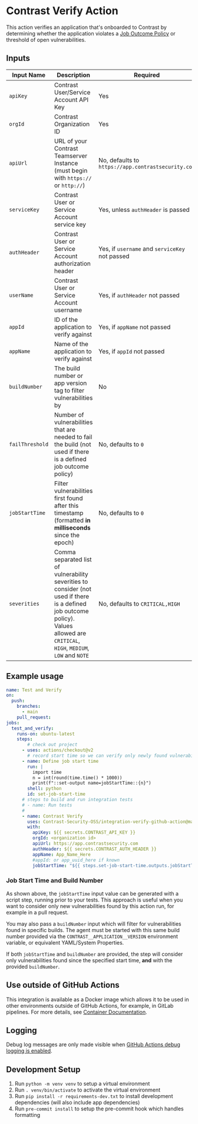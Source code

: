 # Contrast Verify Action
This action verifies an application that's onboarded to Contrast by determining whether the application violates a [Job Outcome Policy](https://docs.contrastsecurity.com/en/define-a-job-outcome-policy.html) or threshold of open vulnerabilities.

## Inputs
|Input Name|Description|Required|
|------|------|------|
|`apiKey`|Contrast User/Service Account API Key|Yes|
|`orgId`|Contrast Organization ID|Yes|
|`apiUrl`|URL of your Contrast Teamserver Instance (must begin with `https://` or `http://`)|No, defaults to `https://app.contrastsecurity.com`|
|`serviceKey`|Contrast User or Service Account service key|Yes, unless `authHeader` is passed|
|`authHeader`|Contrast User or Service Account authorization header|Yes, if `username` and `serviceKey` not passed|
|`userName`|Contrast User or Service Account username|Yes, if `authHeader` not passed|
|`appId`|ID of the application to verify against|Yes, if `appName` not passed|
|`appName`|Name of the application to verify against|Yes, if `appId` not passed|
|`buildNumber`|The build number or app version tag to filter vulnerabilities by|No|
|`failThreshold`|Number of vulnerabilities that are needed to fail the build (not used if there is a defined job outcome policy)|No, defaults to `0`|
|`jobStartTime`|Filter vulnerabilities first found after this timestamp (formatted **in milliseconds** since the epoch)|No, defaults to `0`|
|`severities`|Comma separated list of vulnerability severities to consider (not used if there is a defined job outcome policy). Values allowed are `CRITICAL`, `HIGH`, `MEDIUM`, `LOW` and `NOTE`|No, defaults to `CRITICAL,HIGH`|


## Example usage

```yaml
name: Test and Verify
on:
  push:
    branches:
      - main
    pull_request:
jobs:
  test_and_verify:
    runs-on: ubuntu-latest
    steps:
        # check out project
      - uses: actions/checkout@v2
        # record start time so we can verify only newly found vulnerabilities
      - name: Define job start time
        run: |
          import time
          n = int(round(time.time() * 1000))
          print(f"::set-output name=jobStartTime::{n}")
        shell: python
        id: set-job-start-time
      # steps to build and run integration tests
      # - name: Run tests
      #
      - name: Contrast Verify
        uses: Contrast-Security-OSS/integration-verify-github-action@main
        with:
          apiKey: ${{ secrets.CONTRAST_API_KEY }}
          orgId: <organization id>
          apiUrl: https://app.contrastsecurity.com
          authHeader: ${{ secrets.CONTRAST_AUTH_HEADER }}
          appName: App_Name_Here
          #appId: or app_uuid_here if known
          jobStartTime: "${{ steps.set-job-start-time.outputs.jobStartTime }}"
```

### Job Start Time and Build Number

As shown above, the `jobStartTime` input value can be generated with a script step, running prior to your tests.
This approach is useful when you want to consider only new vulnerabilities found by this action run, for example in a pull request.

You may also pass a `buildNumber` input which will filter for vulnerabilities found in specific builds. The agent must be started with this same build number provided via the `CONTRAST__APPLICATION__VERSION` environment variable, or equivalent YAML/System Properties.

If both `jobStartTime` and `buildNumber` are provided, the step will consider only vulnerabilities found since the specified start time, **and** with the provided `buildNumber`.

## Use outside of GitHub Actions

This integration is available as a Docker image which allows it to be used in other environments outside of GitHub Actions, for example, in GitLab pipelines. For more details, see [Container Documentation](CONTAINER_DOCS.md).

## Logging

Debug log messages are only made visible when [GitHub Actions debug logging is enabled](https://docs.github.com/en/actions/monitoring-and-troubleshooting-workflows/enabling-debug-logging#enabling-step-debug-logging).

## Development Setup
1. Run `python -m venv venv` to setup a virtual environment
1. Run `. venv/bin/activate` to activate the virtual environment
1. Run `pip install -r requirements-dev.txt` to install development dependencies (will also include app dependencies)
1. Run `pre-commit install` to setup the pre-commit hook which handles formatting
